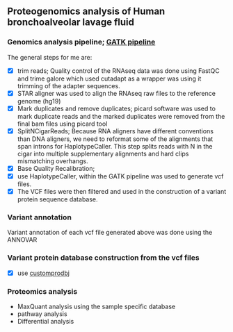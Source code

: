 ## Proteogenomics analysis of Human bronchoalveolar lavage fluid
### Genomics analysis pipeline; [GATK pipeline](https://gatk.broadinstitute.org/hc/en-us/articles/360035531192?id=4067)
The general steps for me are:
- [x] trim reads; Quality control of the RNAseq data was done using FastQC and trime galore which used cutadapt as a wrapper was using it trimming of the adapter sequences.
- [x] STAR aligner was used to align the RNAseq raw files to the reference genome (hg19)
- [x] Mark duplicates and remove duplicates; picard software was used to mark duplicate reads and the marked duplicates were removed from the final bam files using picard tool
- [x] SplitNCigarReads; Because RNA aligners have different conventions than DNA aligners, we need to reformat some of the alignments that span introns for HaplotypeCaller. This step splits reads with N in the cigar into multiple supplementary alignments and hard clips mismatching overhangs.
- [x] Base Quality Recalibration; 
- [x] use HaplotypeCaller, within the GATK pipeline was used to generate vcf files. 
- [x] The VCF files were then filtered and used in the construction of a variant protein sequence database.

### Variant annotation
Variant annotation of each vcf file generated above was done using the ANNOVAR 

### Variant protein database construction from the vcf files
- [x] use [customprodbj](https://github.com/wenbostar/Customprodbj)
### Proteomics analysis
- MaxQuant analysis using the sample specific database
- pathway analysis
- Differential analysis
